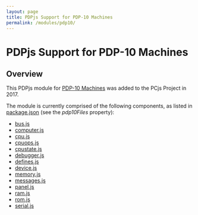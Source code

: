 ```yaml
---
layout: page
title: PDPjs Support for PDP-10 Machines
permalink: /modules/pdp10/
---
```


PDPjs Support for PDP-10 Machines
=================================

Overview
---

This PDPjs module for [PDP-10 Machines](/devices/pdp10/machine/) was added to the PCjs Project in 2017.

The module is currently comprised of the following components, as listed in [package.json](../../package.json)
(see the *pdp10Files* property):

* [bus.js](/modules/pdp10/lib/bus.js)
* [computer.js](/modules/pdp10/lib/computer.js)
* [cpu.js](/modules/pdp10/lib/cpu.js)
* [cpuops.js](/modules/pdp10/lib/cpuops.js)
* [cpustate.js](/modules/pdp10/lib/cpustate.js)
* [debugger.js](/modules/pdp10/lib/debugger.js)
* [defines.js](/modules/pdp10/lib/defines.js)
* [device.js](/modules/pdp10/lib/device.js)
* [memory.js](/modules/pdp10/lib/memory.js)
* [messages.js](/modules/pdp10/lib/messages.js)
* [panel.js](/modules/pdp10/lib/panel.js)
* [ram.js](/modules/pdp10/lib/ram.js)
* [rom.js](/modules/pdp10/lib/rom.js)
* [serial.js](/modules/pdp10/lib/serial.js)

